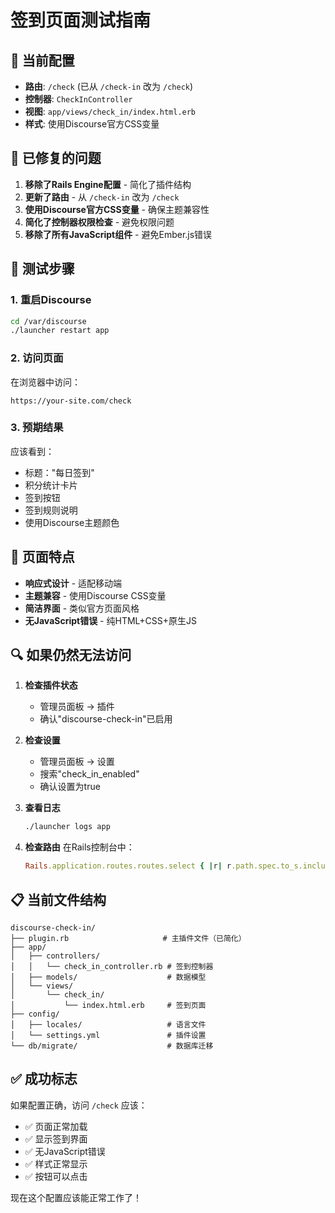 # 签到页面测试指南

## 🎯 当前配置

- **路由**: `/check` (已从 `/check-in` 改为 `/check`)
- **控制器**: `CheckInController`
- **视图**: `app/views/check_in/index.html.erb`
- **样式**: 使用Discourse官方CSS变量

## 🔧 已修复的问题

1. **移除了Rails Engine配置** - 简化了插件结构
2. **更新了路由** - 从 `/check-in` 改为 `/check`
3. **使用Discourse官方CSS变量** - 确保主题兼容性
4. **简化了控制器权限检查** - 避免权限问题
5. **移除了所有JavaScript组件** - 避免Ember.js错误

## 🚀 测试步骤

### 1. 重启Discourse
```bash
cd /var/discourse
./launcher restart app
```

### 2. 访问页面
在浏览器中访问：
```
https://your-site.com/check
```

### 3. 预期结果
应该看到：
- 标题："每日签到"
- 积分统计卡片
- 签到按钮
- 签到规则说明
- 使用Discourse主题颜色

## 🎨 页面特点

- **响应式设计** - 适配移动端
- **主题兼容** - 使用Discourse CSS变量
- **简洁界面** - 类似官方页面风格
- **无JavaScript错误** - 纯HTML+CSS+原生JS

## 🔍 如果仍然无法访问

1. **检查插件状态**
   - 管理员面板 → 插件
   - 确认"discourse-check-in"已启用

2. **检查设置**
   - 管理员面板 → 设置
   - 搜索"check_in_enabled"
   - 确认设置为true

3. **查看日志**
   ```bash
   ./launcher logs app
   ```

4. **检查路由**
   在Rails控制台中：
   ```ruby
   Rails.application.routes.routes.select { |r| r.path.spec.to_s.include?('check') }
   ```

## 📋 当前文件结构

```
discourse-check-in/
├── plugin.rb                     # 主插件文件（已简化）
├── app/
│   ├── controllers/
│   │   └── check_in_controller.rb # 签到控制器
│   ├── models/                    # 数据模型
│   └── views/
│       └── check_in/
│           └── index.html.erb     # 签到页面
├── config/
│   ├── locales/                   # 语言文件
│   └── settings.yml               # 插件设置
└── db/migrate/                    # 数据库迁移
```

## ✅ 成功标志

如果配置正确，访问 `/check` 应该：
- ✅ 页面正常加载
- ✅ 显示签到界面
- ✅ 无JavaScript错误
- ✅ 样式正常显示
- ✅ 按钮可以点击

现在这个配置应该能正常工作了！

